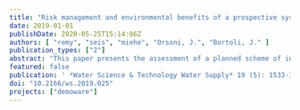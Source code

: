 ```yaml
---
title: "Risk management and environmental benefits of a prospective system for indirect potable reuse of municipal wastewater in France"
date: 2019-01-01
publishDate: 2020-05-25T15:14:06Z
authors: [ "remy", "seis", "miehe", "Orsoni, J.", "Bortoli, J." ]
publication_types: ["2"]
abstract: "This paper presents the assessment of a planned scheme of indirect potable reuse (IPR) in the Vende´e region of France in its potential risks for human health and ecosystems, and also in its overall environmental impacts. Methods of risk assessment (quantitative microbial and chemical risk assessment) and life cycle assessment (LCA) are used to characterize the risk associated with the use of reclaimed water for IPR, but also the environmental benefits compared with other options for additional drinking water supply. The LCA results show that IPR is competitive with other options of water supply in its energy demand and greenhouse gas emissions. Pathogens as the main health hazard are controlled effectively by existing and planned preventive measures. For chemicals the number of potentially relevant substances could be reduced substantially by the assessment."
featured: false
publication: ' *Water Science & Technology Water Supply* 19 (5): 1533-1540 [10.2166/ws.2019.025](https://doi.org/10.2166/ws.2019.025)'
doi: "10.2166/ws.2019.025"
projects: ["demoware"]
---
```



